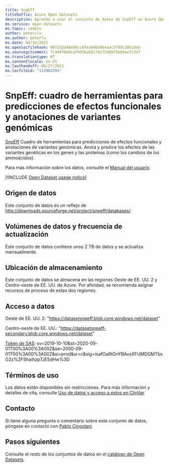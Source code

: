 ```yaml
---
title: SnpEff
titleSuffix: Azure Open Datasets
description: Aprenda a usar el conjunto de datos de SnpEff en Azure Open Datasets.
ms.service: open-datasets
ms.topic: sample
author: peterclu
ms.author: peterlu
ms.date: 04/16/2021
ms.openlocfilehash: 8072d3a48e0bcc0fea040a964aac579dc2061deb
ms.sourcegitcommit: 7c44970b9caf9d26ab8174c75480f5b09ae7c3d7
ms.translationtype: HT
ms.contentlocale: es-ES
ms.lasthandoff: 06/27/2021
ms.locfileid: "112982391"
---
```

# <a name="snpeff-genomic-variant-annotations-and-functional-effect-prediction-toolbox"></a>SnpEff: cuadro de herramientas para predicciones de efectos funcionales y anotaciones de variantes genómicas

[SnpEff](https://pcingola.github.io/SnpEff/) Cuadro de herramientas para predicciones de efectos funcionales y anotaciones de variantes genómicas. Anota y predice los efectos de las variantes genéticas en los genes y las proteínas (como los cambios de los aminoácidos).

Para más información sobre los datos, consulte el [Manual del usuario](https://pcingola.github.io/SnpEff/se_introduction/).

[!INCLUDE [Open Dataset usage notice](../../includes/open-datasets-usage-note.md)]

## <a name="data-source"></a>Origen de datos

Este conjunto de datos es un reflejo de http://downloads.sourceforge.net/project/snpeff/databases/.

## <a name="data-volumes-and-update-frequency"></a>Volúmenes de datos y frecuencia de actualización

Este conjunto de datos contiene unos 2 TB de datos y se actualiza mensualmente.

## <a name="storage-location"></a>Ubicación de almacenamiento

Este conjunto de datos se almacena en las regiones Oeste de EE. UU. 2 y Centro-oeste de EE. UU. de Azure. Por afinidad, se recomienda asignar recursos de proceso de estas dos regiones.

## <a name="data-access"></a>Acceso a datos

Oeste de EE. UU. 2: "https://datasetsnpeff.blob.core.windows.net/dataset"

Centro-oeste de EE. UU.: "https://datasetsnpeff-secondary.blob.core.windows.net/dataset"

[Token de SAS](../storage/common/storage-sas-overview.md): sv=2019-10-10&st=2020-09-01T00%3A00%3A00Z&se=2050-09-01T00%3A00%3A00Z&si=prod&sr=c&sig=isafOa9tGnYBAvsXFUMDGMTbsG2z%2FShaihzp7JE5dHw%3D

## <a name="use-terms"></a>Términos de uso
Los datos están disponibles sin restricciones. Para más información y detalles de cita, consulte [Uso de datos y acceso a estos en ClinVar](https://pcingola.github.io/SnpEff/se_introduction/).

## <a name="contact"></a>Contacto

Si tiene alguna pregunta o comentario sobre este conjunto de datos, póngase en contacto con [Pablo Cingolani](http://www.linkedin.com/in/pablocingolani).


## <a name="next-steps"></a>Pasos siguientes

Consulte el resto de los conjuntos de datos en el [catálogo de Open Datasets](dataset-catalog.md).
